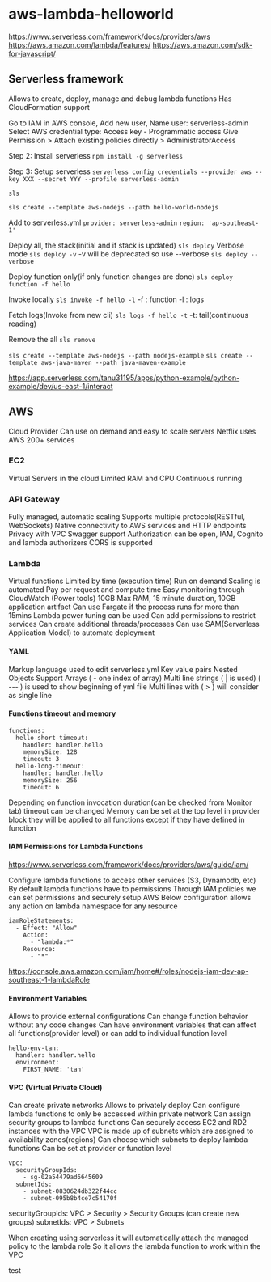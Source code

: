 # aws-lambda-helloworld

<https://www.serverless.com/framework/docs/providers/aws>
<https://aws.amazon.com/lambda/features/>
<https://aws.amazon.com/sdk-for-javascript/>

## Serverless framework

Allows to create, deploy, manage and debug lambda functions
Has CloudFormation support

Go to IAM in AWS console,
Add new user, Name user: serverless-admin
Select AWS credential type: Access key - Programmatic access
Give Permission > Attach existing policies directly > AdministratorAccess

Step 2: Install serverless
`npm install -g serverless`

Step 3: Setup serverless
`serverless config credentials --provider aws --key XXX --secret YYY --profile serverless-admin`

`sls`

`sls create --template aws-nodejs --path hello-world-nodejs`

Add to serverless.yml
`provider: serverless-admin`
`region: 'ap-southeast-1'`

Deploy all, the stack(initial and if stack is updated)
`sls deploy`
Verbose mode
`sls deploy -v` 
-v will be deprecated so use --verbose
`sls deploy --verbose`

Deploy function only(if only function changes are done)
`sls deploy function -f hello`

Invoke locally
`sls invoke -f hello -l`
-f : function
-l : logs

Fetch logs(Invoke from new cli)
`sls logs -f hello -t`
-t: tail(continuous reading)

Remove the all
`sls remove`

`sls create --template aws-nodejs --path nodejs-example`
`sls create --template aws-java-maven --path java-maven-example`

<https://app.serverless.com/tanu31195/apps/python-example/python-example/dev/us-east-1/interact>

## AWS

Cloud Provider
Can use on demand and easy to scale servers
Netflix uses AWS
200+ services

### EC2

Virtual Servers in the cloud
Limited RAM and CPU
Continuous running

### API Gateway

Fully managed, automatic scaling
Supports multiple protocols(RESTful, WebSockets)
Native connectivity to AWS services and HTTP endpoints
Privacy with VPC
Swagger support
Authorization can be open, IAM, Cognito and lambda authorizers
CORS is supported

### Lambda

Virtual functions
Limited by time (execution time)
Run on demand
Scaling is automated
Pay per request and compute time
Easy monitoring through CloudWatch (Power tools)
10GB Max RAM, 15 minute duration, 10GB application artifact
Can use Fargate if the process runs for more than 15mins
Lambda power tuning can be used
Can add permissions to restrict services
Can create additional threads/processes
Can use SAM(Serverless Application Model) to automate deployment

#### YAML

Markup language used to edit serverless.yml
Key value pairs
Nested Objects
Support Arrays ( - one index of array)
Multi line strings ( | is used)
( --- ) is used to show beginning of yml file
Multi lines with ( > ) will consider as single line

#### Functions timeout and memory

    functions:
      hello-short-timeout:
        handler: handler.hello
        memorySize: 128
        timeout: 3
      hello-long-timeout:
        handler: handler.hello
        memorySize: 256
        timeout: 6

Depending on function invocation duration(can be checked from Monitor tab) timeout can be changed
Memory can be set at the top level in provider block they will be applied to all functions except if they have defined in function

#### IAM Permissions for Lambda Functions

<https://www.serverless.com/framework/docs/providers/aws/guide/iam/>

Configure lambda functions to access other services (S3, Dynamodb, etc)
By default lambda functions have to permissions
Through IAM policies we can set permissions and securely setup AWS
Below configuration allows any action on lambda namespace for any resource

    iamRoleStatements:
      - Effect: "Allow"
        Action:
          - "lambda:*"
        Resource:
          - "*"

<https://console.aws.amazon.com/iam/home#/roles/nodejs-iam-dev-ap-southeast-1-lambdaRole>

#### Environment Variables

Allows to provide external configurations
Can change function behavior without any code changes
Can have environment variables that can affect all functions(provider level) or can add to individual function level

    hello-env-tan:
      handler: handler.hello
      environment:
        FIRST_NAME: 'tan'

#### VPC (Virtual Private Cloud)

Can create private networks
Allows to privately deploy
Can configure lambda functions to only be accessed within private network
Can assign security groups to lambda functions
Can securely access EC2 and RD2 instances with the VPC
VPC is made up of subnets which are assigned to availability zones(regions)
Can choose which subnets to deploy lambda functions
Can be set at provider or function level

    vpc:
      securityGroupIds:
        - sg-02a54479ad6645609
      subnetIds:
        - subnet-0830624db322f44cc
        - subnet-095b8b4ce7c54170f

securityGroupIds: VPC > Security > Security Groups (can  create new groups)
subnetIds: VPC > Subnets

When creating using serverless it will automatically attach the managed policy to the lambda role
So it allows the lambda function to work within the VPC

test